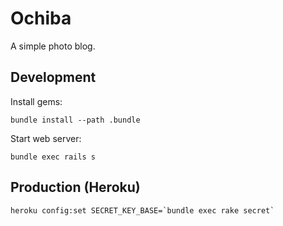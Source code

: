 # Ochiba

A simple photo blog.

## Development

Install gems:

```
bundle install --path .bundle
```

Start web server:

```
bundle exec rails s
```

## Production (Heroku)

```
heroku config:set SECRET_KEY_BASE=`bundle exec rake secret`
```
